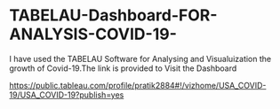 # TABELAU-Dashboard-FOR-ANALYSIS-COVID-19-
I have used the TABELAU Software for Analysing and Visualuization the growth of Covid-19.The link is provided to Visit the Dashboard 

https://public.tableau.com/profile/pratik2884#!/vizhome/USA_COVID-19/USA_COVID-19?publish=yes
